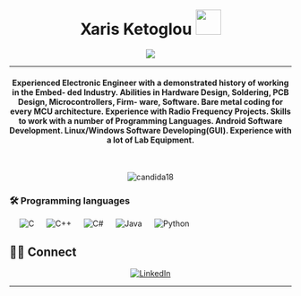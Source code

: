 
<h1 align="center">Xaris Ketoglou <img src="https://github.com/ketoglou/profile_img/blob/main/solder.png" width="45"></h1>
<p align="center">
<a><img src="https://github.com/ketoglou/profile_img/blob/main/mcu_circuit.gif"></a>
</p>
<hr/>
<h4 align="center">Experienced Electronic Engineer with a demonstrated history of working in the Embed-
ded Industry. Abilities in Hardware Design, Soldering, PCB Design, Microcontrollers, Firm-
ware, Software. Bare metal coding for every MCU architecture. Experience with Radio
Frequency Projects. Skills to work with a number of Programming Languages. Android
Software Development. Linux/Windows Software Developing(GUI). Experience with a lot
of Lab Equipment.</h4>
<br>
<p align="center"> <img src="https://komarev.com/ghpvc/?username=candida18&label=Profile%20views&color=0e75b6&style=plastic" alt="candida18" /> </p>

### 🛠️ Programming languages

<p align="left"> 
  &emsp; 
  <a> 
    <img alt="C" src="[https://img.shields.io/badge/C%20-%232370ED.svg?logo=c&logoColor=white">
  </a> 
  &emsp;
  <a> 
    <img alt="C++" src="https://img.shields.io/badge/c++-%2300599C.svg?style=for-the-badge&logo=c%2B%2B&logoColor=white">
  </a> 
  &emsp;
  <a>
    <img alt="C#" src="https://img.shields.io/badge/c%23-%23239120.svg?style=for-the-badge&logo=c-sharp&logoColor=white">
  </a>
  &emsp;
  <a> 
    <img alt="Java" src="https://img.shields.io/badge/java-%23ED8B00.svg?style=for-the-badge&logo=java&logoColor=white">
  </a>
  &emsp;
   <a>
    <img alt="Python" src="[https://img.shields.io/badge/Python%20-%2314354C.svg?logo=python&logoColor=white">
  </a>
  
</p>

## 🙋‍♀️ Connect
<p align="center">
	<a href="https://www.linkedin.com/in/xaris-ketoglou-5308a3167"><img src="https://img.icons8.com/bubbles/50/000000/linkedin.png" alt="LinkedIn"/></a>
</p>

<hr/>










